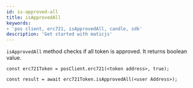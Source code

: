 ```yaml
---
id: is-approved-all
title: isApprovedAll
keywords: 
- 'pos client, erc721, isApprovedAll, candle, sdk'
description: 'Get started with maticjs'
---
```


`isApprovedAll` method checks if all token is approved. It returns boolean value.

```
const erc721Token = posClient.erc721(<token address>, true);

const result = await erc721Token.isApprovedAll(<user Address>);

```
